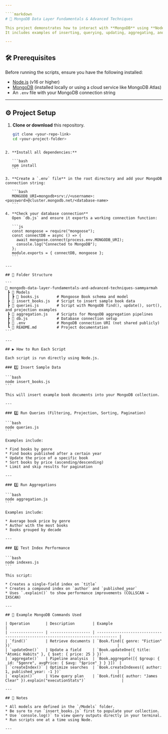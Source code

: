 ```yaml
---

````markdown
# 📘 MongoDB Data Layer Fundamentals & Advanced Techniques

This project demonstrates how to interact with **MongoDB** using **Node.js** and **Mongoose**.  
It includes examples of inserting, querying, updating, aggregating, and optimizing data with indexes.

---
```


## 🛠️ Prerequisites

Before running the scripts, ensure you have the following installed:

- [Node.js](https://nodejs.org/) (v16 or higher)
- [MongoDB](https://www.mongodb.com/try/download/community) (installed locally or using a cloud service like MongoDB Atlas)
- An `.env` file with your MongoDB connection string

---

## ⚙️ Project Setup

1. **Clone or download** this repository.

   ```bash
   git clone <your-repo-link>
   cd <your-project-folder>
````

2. **Install all dependencies:**

   ```bash
   npm install
   ```

3. **Create a `.env` file** in the root directory and add your MongoDB connection string:

   ```bash
   MONGODB_URI=mongodb+srv://<username>:<password>@cluster.mongodb.net/<database-name>
   ```

4. **Check your database connection**
   Open `db.js` and ensure it exports a working connection function:

   ```js
   const mongoose = require("mongoose");
   const connectDB = async () => {
     await mongoose.connect(process.env.MONGODB_URI);
     console.log("Connected to MongoDB");
   };
   module.exports = { connectDB, mongoose };
   ```

---

## 🧩 Folder Structure

```
📂 mongodb-data-layer-fundamentals-and-advanced-techniques-sammyarmah
 ┣ 📁 Models
 ┃ ┣ 📄 books.js        # Mongoose Book schema and model
 ┣ 📄 insert_books.js   # Script to insert sample book data
 ┣ 📄 queries.js        # Script with MongoDB find(), update(), sort(), and projection examples
 ┣ 📄 aggregation.js    # Scripts for MongoDB aggregation pipelines
 ┣ 📄 db.js             # Database connection setup
 ┣ 📄 .env              # MongoDB connection URI (not shared publicly)
 ┗ 📄 README.md         # Project documentation
```

---

## ▶️ How to Run Each Script

Each script is run directly using Node.js.

### 1️⃣ Insert Sample Data

```bash
node insert_books.js
```

This will insert example book documents into your MongoDB collection.

---

### 2️⃣ Run Queries (Filtering, Projection, Sorting, Pagination)

```bash
node queries.js
```

Examples include:

* Find books by genre
* Find books published after a certain year
* Update the price of a specific book
* Sort books by price (ascending/descending)
* Limit and skip results for pagination

---

### 3️⃣ Run Aggregations

```bash
node aggregation.js
```

Examples include:

* Average book price by genre
* Author with the most books
* Books grouped by decade

---

### 4️⃣ Test Index Performance

```bash
node indexes.js
```

This script:

* Creates a single-field index on `title`
* Creates a compound index on `author` and `published_year`
* Uses `.explain()` to show performance improvements (COLLSCAN → IXSCAN)

---

## 🧠 Example MongoDB Commands Used

| Operation       | Description        | Example                                                                         |
| --------------- | ------------------ | ------------------------------------------------------------------------------- |
| `find()`        | Retrieve documents | `Book.find({ genre: "Fiction" })`                                               |
| `updateOne()`   | Update a field     | `Book.updateOne({ title: "Atomic Habits" }, { $set: { price: 25 } })`           |
| `aggregate()`   | Pipeline analysis  | `Book.aggregate([{ $group: { _id: "$genre", avgPrice: { $avg: "$price" } } }])` |
| `createIndex()` | Optimize searches  | `Book.createIndexes({ author: 1, published_year: -1 })`                         |
| `explain()`     | View query plan    | `Book.find({ author: "James Clear" }).explain("executionStats")`                |

---

## 🧩 Notes

* All models are defined in the `/Models` folder.
* Be sure to run `insert_books.js` first to populate your collection.
* Use `console.log()` to view query outputs directly in your terminal.
* Run scripts one at a time using Node.

---

